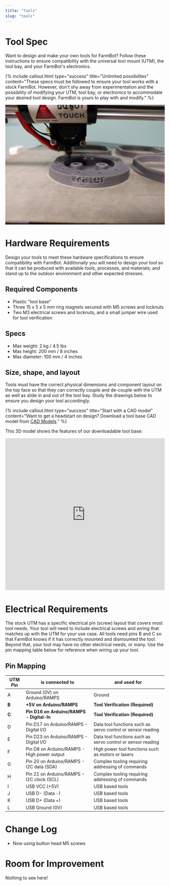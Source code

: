 ```yaml
---
title: "Tools"
slug: "tools"
---
```



# Tool Spec

Want to design and make your own tools for FarmBot? Follow these instructions to ensure compatibility with the universal tool mount (UTM), the tool bay, and your FarmBot's electronics.

{%
include callout.html
type="success"
title="Unlimited possibilites"
content="These specs must be followed to ensure your tool works with a stock FarmBot. However, don't shy away from experimentation and the possibility of modifying your UTM, tool bay, or electronics to accommodate your desired tool design. FarmBot is yours to play with and modify."
%}



![IMG_20160310_133648.jpg](_images/IMG_20160310_133648.jpg)



# Hardware Requirements

Design your tools to meet these hardware specifications to ensure compatibility with FarmBot. Additionally you will need to design your tool so that it can be produced with available tools, processes, and materials; and stand up to the outdoor environment and other expected stresses.

## Required Components
* Plastic "tool base"
* Three 15 x 5 x 5 mm ring magnets secured with M5 screws and locknuts
* Two M3 electrical screws and locknuts, and a small jumper wire used for tool verification

## Specs
* Max weight: 2 kg / 4.5 lbs
* Max height: 200 mm / 8 inches
* Max diameter: 100 mm / 4 inches

## Size, shape, and layout
Tools must have the correct physical dimensions and component layout on the top face so that they can correctly couple and de-couple with the UTM as well as slide in and out of the tool bay. Study the drawings below to ensure you design your tool accordingly.

{%
include callout.html
type="success"
title="Start with a CAD model"
content="Want to get a headstart on design? Download a tool base CAD model from [CAD Models](../Reference-Docs/cad-models.md)."
%}

This 3D model shows the features of our downloadable tool base:

<iframe width="100%" height="480" src="https://sketchfab.com/models/37e2411a18b94bdda1fbe8357bbb1bed/embed?ui_controls=0&amp;ui_infos=0&amp;ui_related=0" frameborder="0" allowfullscreen mozallowfullscreen="true" webkitallowfullscreen="true" onmousewheel=""></iframe>






# Electrical Requirements

The stock UTM has a specific electrical pin (screw) layout that covers most tool needs. Your tool will need to include electrical screws and wiring that matches up with the UTM for your use case. All tools need pins B and C so that FarmBot knows if it has correctly mounted and dismounted the tool. Beyond that, your tool may have no other electrical needs, or many. Use the pin mapping table below for reference when wiring up your tool.

## Pin Mapping

|UTM Pin                       |is connected to               |and used for                  |
|------------------------------|------------------------------|------------------------------|
|A                             |Ground (0V) on Arduino/RAMPS  |Ground
|**B**                         |**+5V on Arduino/RAMPS**      |**Tool Verification (Required)**
|**C**                         |**Pin D16 on Arduino/RAMPS - Digital-In**|**Tool Verification (Required)**
|D                             |Pin D17 on Arduino/RAMPS - Digital I/O|Data tool functions such as servo control or sensor reading
|E                             |Pin D23 on Arduino/RAMPS - Digital I/O|Data tool functions such as servo control or sensor reading
|F                             |Pin D8 on Arduino/RAMPS - High power output|High power tool functions such as motors or lasers
|G                             |Pin 20 on Arduino/RAMPS - I2C data (SDA)|Complex tooling requiring addressing of commands
|H                             |Pin 21 on Arduino/RAMPS - I2C clock (SCL)|Complex tooling requiring addressing of commands
|I                             |USB VCC (+5V)                 |USB based tools
|J                             |USB D- (Data -)               |USB based tools
|K                             |USB D+ (Data +)               |USB based tools
|L                             |USB Ground (0V)               |USB based tools



# Change Log

* Now using button head M5 screws

# Room for Improvement

Nothing to see here!
